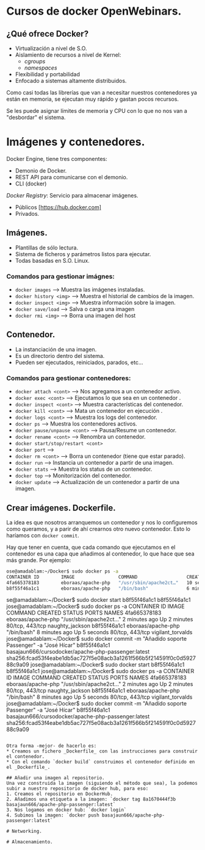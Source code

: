# Cursos de docker OpenWebinars.

## ¿Qué ofrece Docker?
* Virtualización a nivel de S.O.
* Aislamiento de recursos a nivel de Kernel:
	* _cgroups_
	* _namespaces_
* Flexibilidad y portabilidad
* Enfocado a sistemas altamente distribuidos.

Como casi todas las librerías que van a necesitar nuestros contenedores ya están en memoria, se ejecutan muy rápido y gastan pocos recursos.

Se les puede asignar límites de memoria y CPU con lo que no nos van a "desbordar" el sistema.

# Imágenes y contenedores.
Docker Engine, tiene tres componentes:
* Demonio de Docker.
* REST API para comunicarse con el demonio.
* CLI (docker)

*Docker Registry*: Servicio para almacenar imágenes.
* Públicos [https://hub.docker.com]
* Privados.

## Imágenes.
* Plantillas de sólo lectura.
* Sistema de ficheros y parámetros listos para ejecutar.
* Todas basadas en S.O. Linux.

### Comandos para gestionar imágnes:
* `docker images` --> Muestra las imágenes instaladas.
* `docker history <img>` --> Muestra el historial de cambios de la imagen.
* `docker inspect <img>` --> Muestra información sobre la imagen.
* `docker save/load` --> Salva o carga una imagen
* `docker rmi <img>` --> Borra una imagen del host

## Contenedor.
* La instanciación de una imagen.
* Es un directorio dentro del sistema.
* Pueden ser ejecutados, reiniciados, parados, etc... 

### Comandos para gestionar contenedores:
* `docker attach <cont>` --> Nos agregamos a un contenedor activo.
* `docker exec <cont>` --> Ejecutamos lo que sea en un contenedor .
* `docker inspect <cont>` --> Muestra características del contenedor.
* `docker kill <cont>` --> Mata un contenedor en ejecución .
* `docker logs <cont>` --> Muestra los logs del contenedor.
* `docker ps` --> Muestra los contenedores activos.
* `docker pause/unpause <cont>` --> Pausa/Resume un contenedor.
* `docker rename <cont>` --> Renombra un contenedor.
* `docker start/stop/restart <cont>`
* `docker port` --> 
* `docker rm <cont>` --> Borra un contenedor (tiene que estar parado).
* `docker run` --> Instancia un contenedor a partir de una imagen. 
* `docker stats` --> Muestra los status de un contenedor.
* `docker top` --> Monitorización del contenedor.
* `docker update` --> Actualización de un contenedor a partir de una imagen.

## Crear imágenes. Dockerfile.
La idea es que nosotros arranquemos un contenedor y nos lo configuremos como queramos, y a parir de ahí crearnos otro nuevo contenedor. Esto lo haríamos con `docker commit`.

Hay que tener en cuenta, que cada comando que ejecutamos en el contenedor es una capa que añadimos al contenedor, lo que hace que sea más grande.
Por ejemplo:
~~~ bash
ose@amadablam:~/Docker$ sudo docker ps -a
CONTAINER ID        IMAGE                COMMAND                  CREATED             STATUS                     PORTS               NAMES
4fa665378183        eboraas/apache-php   "/usr/sbin/apache2ct…"   10 seconds ago      Up 9 seconds               80/tcp, 443/tcp     naughty_jackson
b8f55f46a1c1        eboraas/apache-php   "/bin/bash"              6 minutes ago       Exited (0) 2 minutes ago                       vigilant_torvalds

~~~
se@amadablam:~/Docker$ sudo docker start b8f55f46a1c1
b8f55f46a1c1
jose@amadablam:~/Docker$ sudo docker ps -a
CONTAINER ID        IMAGE                COMMAND                  CREATED             STATUS              PORTS               NAMES
4fa665378183        eboraas/apache-php   "/usr/sbin/apache2ct…"   2 minutes ago       Up 2 minutes        80/tcp, 443/tcp     naughty_jackson
b8f55f46a1c1        eboraas/apache-php   "/bin/bash"              8 minutes ago       Up 5 seconds        80/tcp, 443/tcp     vigilant_torvalds
jose@amadablam:~/Docker$ sudo docker commit -m "Añadido soporte Passenger" -a "José Hícar" b8f55f46a1c1 basajaun666/cursodocker/apache-php-passenger:latest
sha256:fcad53f4eabe1db5ac727f5e08acb3a1261f566b5f214591f0c0d592788c9a09
jose@amadablam:~/Docker$ sudo docker start b8f55f46a1c1
b8f55f46a1c1
jose@amadablam:~/Docker$ sudo docker ps -a
CONTAINER ID        IMAGE                COMMAND                  CREATED             STATUS              PORTS               NAMES
4fa665378183        eboraas/apache-php   "/usr/sbin/apache2ct…"   2 minutes ago       Up 2 minutes        80/tcp, 443/tcp     naughty_jackson
b8f55f46a1c1        eboraas/apache-php   "/bin/bash"              8 minutes ago       Up 5 seconds        80/tcp, 443/tcp     vigilant_torvalds
jose@amadablam:~/Docker$ sudo docker commit -m "Añadido soporte Passenger" -a "José Hícar" b8f55f46a1c1 basajaun666/cursodocker/apache-php-passenger:latest
sha256:fcad53f4eabe1db5ac727f5e08acb3a1261f566b5f214591f0c0d592788c9a09
~~~

Otra forma -mejor- de hacerlo es:
* Creamos un fichero _Dockerfile_ con las instrucciones para construir el contenedor.
* Con el comando `docker build` construimos el contenedor definido en el _Dockerfile_.

## Añadir una imagen al repositorio.
Una vez construida la imagen (siguiendo el método que sea), la podemos subir a nuestro repositorio de docker hub, para eso:
1. Creamos el repositorio en DockerHub.
2. Añadimos una etiqueta a la imagen: `docker tag 8a1670444f3b basajaun666/apache-php-passenger:latest`
3. Nos logamos en docker hub: `docker login`
4. Subimos la imagen: `docker push basajaun666/apache-php-passenger:latest`

# Networking.

# Almacenamiento.
